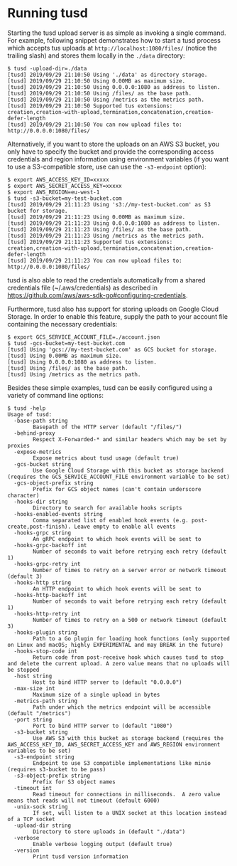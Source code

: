 # Running tusd

Starting the tusd upload server is as simple as invoking a single command. For example, following
snippet demonstrates how to start a tusd process which accepts tus uploads at
`http://localhost:1080/files/` (notice the trailing slash) and stores them locally in the `./data` directory:

```
$ tusd -upload-dir=./data
[tusd] 2019/09/29 21:10:50 Using './data' as directory storage.
[tusd] 2019/09/29 21:10:50 Using 0.00MB as maximum size.
[tusd] 2019/09/29 21:10:50 Using 0.0.0.0:1080 as address to listen.
[tusd] 2019/09/29 21:10:50 Using /files/ as the base path.
[tusd] 2019/09/29 21:10:50 Using /metrics as the metrics path.
[tusd] 2019/09/29 21:10:50 Supported tus extensions: creation,creation-with-upload,termination,concatenation,creation-defer-length
[tusd] 2019/09/29 21:10:50 You can now upload files to: http://0.0.0.0:1080/files/
```

Alternatively, if you want to store the uploads on an AWS S3 bucket, you only have to specify
the bucket and provide the corresponding access credentials and region information using
environment variables (if you want to use a S3-compatible store, use can use the `-s3-endpoint`
option):

```
$ export AWS_ACCESS_KEY_ID=xxxxx
$ export AWS_SECRET_ACCESS_KEY=xxxxx
$ export AWS_REGION=eu-west-1
$ tusd -s3-bucket=my-test-bucket.com
[tusd] 2019/09/29 21:11:23 Using 's3://my-test-bucket.com' as S3 bucket for storage.
[tusd] 2019/09/29 21:11:23 Using 0.00MB as maximum size.
[tusd] 2019/09/29 21:11:23 Using 0.0.0.0:1080 as address to listen.
[tusd] 2019/09/29 21:11:23 Using /files/ as the base path.
[tusd] 2019/09/29 21:11:23 Using /metrics as the metrics path.
[tusd] 2019/09/29 21:11:23 Supported tus extensions: creation,creation-with-upload,termination,concatenation,creation-defer-length
[tusd] 2019/09/29 21:11:23 You can now upload files to: http://0.0.0.0:1080/files/
```

tusd is also able to read the credentials automatically from a shared credentials file (~/.aws/credentials) as described in https://github.com/aws/aws-sdk-go#configuring-credentials.

Furthermore, tusd also has support for storing uploads on Google Cloud Storage. In order to enable this feature, supply the path to your account file containing the necessary credentials:

```
$ export GCS_SERVICE_ACCOUNT_FILE=./account.json
$ tusd -gcs-bucket=my-test-bucket.com
[tusd] Using 'gcs://my-test-bucket.com' as GCS bucket for storage.
[tusd] Using 0.00MB as maximum size.
[tusd] Using 0.0.0.0:1080 as address to listen.
[tusd] Using /files/ as the base path.
[tusd] Using /metrics as the metrics path.
```

Besides these simple examples, tusd can be easily configured using a variety of command line
options:

```
$ tusd -help
Usage of tusd:
  -base-path string
    	Basepath of the HTTP server (default "/files/")
  -behind-proxy
    	Respect X-Forwarded-* and similar headers which may be set by proxies
  -expose-metrics
    	Expose metrics about tusd usage (default true)
  -gcs-bucket string
    	Use Google Cloud Storage with this bucket as storage backend (requires the GCS_SERVICE_ACCOUNT_FILE environment variable to be set)
  -gcs-object-prefix string
    	Prefix for GCS object names (can't contain underscore character)
  -hooks-dir string
    	Directory to search for available hooks scripts
  -hooks-enabled-events string
    	Comma separated list of enabled hook events (e.g. post-create,post-finish). Leave empty to enable all events
  -hooks-grpc string
    	An gRPC endpoint to which hook events will be sent to
  -hooks-grpc-backoff int
    	Number of seconds to wait before retrying each retry (default 1)
  -hooks-grpc-retry int
    	Number of times to retry on a server error or network timeout (default 3)
  -hooks-http string
    	An HTTP endpoint to which hook events will be sent to
  -hooks-http-backoff int
    	Number of seconds to wait before retrying each retry (default 1)
  -hooks-http-retry int
    	Number of times to retry on a 500 or network timeout (default 3)
  -hooks-plugin string
    	Path to a Go plugin for loading hook functions (only supported on Linux and macOS; highly EXPERIMENTAL and may BREAK in the future)
  -hooks-stop-code int
    	Return code from post-receive hook which causes tusd to stop and delete the current upload. A zero value means that no uploads will be stopped
  -host string
    	Host to bind HTTP server to (default "0.0.0.0")
  -max-size int
    	Maximum size of a single upload in bytes
  -metrics-path string
    	Path under which the metrics endpoint will be accessible (default "/metrics")
  -port string
    	Port to bind HTTP server to (default "1080")
  -s3-bucket string
    	Use AWS S3 with this bucket as storage backend (requires the AWS_ACCESS_KEY_ID, AWS_SECRET_ACCESS_KEY and AWS_REGION environment variables to be set)
  -s3-endpoint string
    	Endpoint to use S3 compatible implementations like minio (requires s3-bucket to be pass)
  -s3-object-prefix string
    	Prefix for S3 object names
  -timeout int
    	Read timeout for connections in milliseconds.  A zero value means that reads will not timeout (default 6000)
  -unix-sock string
    	If set, will listen to a UNIX socket at this location instead of a TCP socket
  -upload-dir string
    	Directory to store uploads in (default "./data")
  -verbose
    	Enable verbose logging output (default true)
  -version
    	Print tusd version information
```

